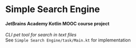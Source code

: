 # Simple Search Engine

#### JetBrains Academy Kotlin MOOC course project

_CLI pet tool for search in text files_\
See `Simple Search Engine/task/Main.kt` for implementation